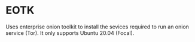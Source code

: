 # EOTK

Uses enterprise onion toolkit to install the sevices required to run an onion service (Tor).
It only supports Ubuntu 20.04 (Focal).
